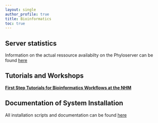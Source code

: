 ```yaml
---
layout: single
author_profile: true
title: Bioinformatics
toc: true
---
```

## Server statistics
 Information on the actual ressource availabilty on the Phyloserver can be found [here](http://10.10.0.47:3000/d/rYdddlPW/node-exporter-simple?orgId=1&var-datasource=bd15b8fc-4086-423c-9fa4-06347c3756b6&var-job=node_exporter_centos&var-node=localhost%3A9100&var-diskdevices=[a-z]%2B|nvme[0-9]%2Bn[0-9]%2B|mmcblk[0-9]%2B&from=1712813287892&to=1712856487892&refresh=5m&theme=light&kiosk)

## Tutorials and Workshops
 **[First Step Tutorials for Bioinformatics Workflows at the NHM](https://github.com/nhmvienna/FirstSteps#firststeps)**  

## Documentation of System Installation

All installation scripts and documentation can be found [here](https://github.com/nhmvienna/PhyloserverInstallationDocs)
